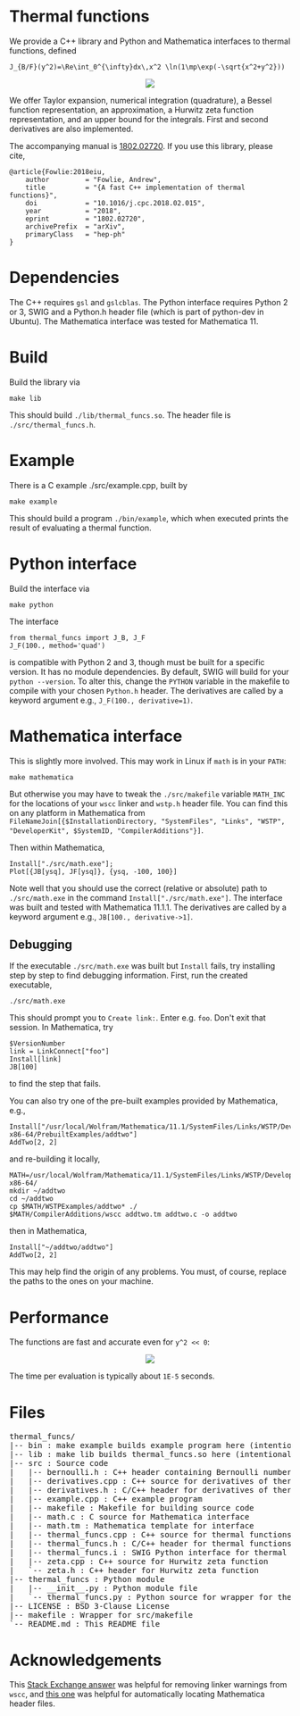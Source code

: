 # Thermal functions

We provide a C++ library and Python and Mathematica interfaces to thermal functions, defined

    J_{B/F}(y^2)=\Re\int_0^{\infty}dx\,x^2 \ln(1\mp\exp(-\sqrt{x^2+y^2}))
    
<p align="center">
  <img src="https://latex.codecogs.com/png.latex?J_{B/F}(y^2)=\Re\int_0^{\infty}dx\,x^2&space;\ln(1\mp\exp(-\sqrt{x^2&plus;y^2}))"/>
</p>    

We offer Taylor expansion, numerical integration (quadrature), a Bessel function 
representation, an approximation, a Hurwitz zeta function representation, and an upper bound for the integrals. First and second
derivatives are also implemented.

The accompanying manual is [1802.02720](https://arxiv.org/abs/1802.02720). If you use this library, please cite,

    @article{Fowlie:2018eiu,
        author         = "Fowlie, Andrew",
        title          = "{A fast C++ implementation of thermal functions}",
        doi            = "10.1016/j.cpc.2018.02.015",
        year           = "2018",
        eprint         = "1802.02720",
        archivePrefix  = "arXiv",
        primaryClass   = "hep-ph"
    }


# Dependencies

The C++ requires `gsl` and `gslcblas`. The Python interface requires Python 2 or 3, SWIG and a Python.h header file (which is part of python-dev in Ubuntu). The Mathematica interface was tested for Mathematica 11.

# Build

Build the library via 

    make lib
    
This should build `./lib/thermal_funcs.so`. The header file is `./src/thermal_funcs.h`. 

# Example

There is a C example ./src/example.cpp, built by

    make example
    
This should build a program `./bin/example`, which when executed prints the result of evaluating a thermal function.

# Python interface

Build the interface via 

    make python

The interface 

    from thermal_funcs import J_B, J_F
    J_F(100., method='quad')
    
is compatible with Python 2 and 3, though must be built for a specific version. It has no module dependencies. By default,
SWIG will build for your `python --version`. To alter this, change the `PYTHON` variable in the makefile to compile with
your chosen `Python.h` header. The derivatives are called by a keyword argument e.g., `J_F(100., derivative=1)`.

# Mathematica interface

This is slightly more involved. This may work in Linux if `math` is in your `PATH`:

    make mathematica
    
But otherwise you may have to tweak the `./src/makefile` variable `MATH_INC` for the locations of your `wscc` linker and `wstp.h` header file. You can find this on any platform in Mathematica from `FileNameJoin[{$InstallationDirectory, "SystemFiles", "Links", "WSTP", "DeveloperKit", $SystemID, "CompilerAdditions"}]`. 

Then within Mathematica,

    Install["./src/math.exe"];
    Plot[{JB[ysq], JF[ysq]}, {ysq, -100, 100}]
    
Note well that you should use the correct (relative or absolute) path to `./src/math.exe` in the command `Install["./src/math.exe"]`. The interface was built and tested with Mathematica 11.1.1. The derivatives are called by a keyword argument e.g., `JB[100., derivative->1]`.

## Debugging

If the executable `./src/math.exe` was built but `Install` fails, try installing step by step to find debugging information. First, run the created executable,

    ./src/math.exe
    
This should prompt you to `Create link:`. Enter e.g. `foo`. Don't exit that session. In Mathematica, try

    $VersionNumber
    link = LinkConnect["foo"]
    Install[link]
    JB[100]
    
to find the step that fails.

You can also try one of the pre-built examples provided by Mathematica, e.g.,

    Install["/usr/local/Wolfram/Mathematica/11.1/SystemFiles/Links/WSTP/DeveloperKit/Linux-x86-64/PrebuiltExamples/addtwo"]
    AddTwo[2, 2]
    
and re-building it locally,
    
    MATH=/usr/local/Wolfram/Mathematica/11.1/SystemFiles/Links/WSTP/DeveloperKit/Linux-x86-64/
    mkdir ~/addtwo
    cd ~/addtwo
    cp $MATH/WSTPExamples/addtwo* ./
    $MATH/CompilerAdditions/wscc addtwo.tm addtwo.c -o addtwo
    
then in Mathematica,

    Install["~/addtwo/addtwo"]
    AddTwo[2, 2]
    
This may help find the origin of any problems. You must, of course, replace the paths to the ones on your machine.

# Performance

The functions are fast and accurate even for `y^2 << 0`:

<p align="center">
  <img src="https://user-images.githubusercontent.com/3758193/27900262-fad8eaf8-6270-11e7-8324-4e745fd04301.png"/>
</p>

The time per evaluation is typically about `1E-5` seconds.

# Files
<pre>
thermal_funcs/
|-- bin : make example builds example program here (intentionally empty)
|-- lib : make lib builds thermal_funcs.so here (intentionally empty)
|-- src : Source code
|   |-- bernoulli.h : C++ header containing Bernoulli numbers 
|   |-- derivatives.cpp : C++ source for derivatives of thermal functions
|   |-- derivatives.h : C/C++ header for derivatives of thermal functions
|   |-- example.cpp : C++ example program
|   |-- makefile : Makefile for building source code
|   |-- math.c : C source for Mathematica interface
|   |-- math.tm : Mathematica template for interface
|   |-- thermal_funcs.cpp : C++ source for thermal functions
|   |-- thermal_funcs.h : C/C++ header for thermal functions
|   |-- thermal_funcs.i : SWIG Python interface for thermal functions
|   |-- zeta.cpp : C++ source for Hurwitz zeta function
|   `-- zeta.h : C++ header for Hurwitz zeta function
|-- thermal_funcs : Python module
|   |-- __init__.py : Python module file
|   `-- thermal_funcs.py : Python source for wrapper for thermal functions
|-- LICENSE : BSD 3-Clause License
|-- makefile : Wrapper for src/makefile
`-- README.md : This README file
</pre>
# Acknowledgements

This [Stack Exchange answer](https://mathematica.stackexchange.com/a/154643/38645) was helpful for removing linker warnings from `wscc`, and [this one](https://mathematica.stackexchange.com/a/154664/38645) was helpful for automatically locating Mathematica header files. 
